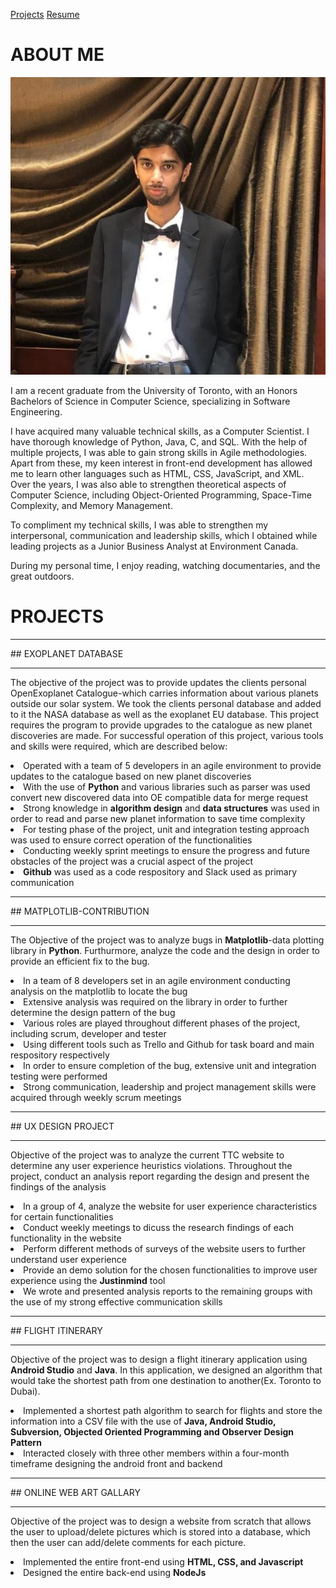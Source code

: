 <a href="../#projects">Projects</a> <a href="https://github.com/fawaz70/fawaz70.github.io/blob/gh-pages/Resume%20for%20Computer%20Science.pdf">Resume</a>
# ABOUT ME 

<img src="https://github.com/fawaz70/fawaz70.github.io/blob/gh-pages/fawaz1.jpg?raw=true">

I am a recent graduate from the University of Toronto, with an Honors Bachelors of Science in Computer Science, specializing in Software Engineering.

I have acquired many valuable technical skills, as a Computer Scientist. I have thorough knowledge of Python, Java, C, and SQL. With the help of multiple projects, I was able to gain strong skills in Agile methodologies. Apart from these, my keen interest in front-end development has allowed me to learn other languages such as HTML, CSS, JavaScript, and XML. Over the years, I was also able to strengthen theoretical aspects of Computer Science, including Object-Oriented Programming, Space-Time Complexity, and Memory Management.

To compliment my technical skills, I was able to strengthen my interpersonal, communication and leadership skills, which I obtained while leading projects as a Junior Business Analyst at Environment Canada.

During my personal time, I enjoy reading, watching documentaries, and the great outdoors. 

<div id="projects"> </div>

# PROJECTS

<hr color="white">
## EXOPLANET DATABASE
<hr color="white">

The objective of the project was to provide updates the clients personal OpenExoplanet Catalogue-which carries information about various planets outside our solar system. We took the clients personal database and added to it the NASA database as well as the exoplanet EU database. This project requires the program to provide upgrades to the catalogue as new planet discoveries are made. For successful operation of this project, various tools and skills were required, which are described below:
 
<li> Operated with a team of 5 developers in an agile environment to provide updates to the catalogue based on new planet discoveries </li>
<li> With the use of <b>Python</b> and various libraries such as parser was used convert new discovered data into OE compatible data for merge request </li>
<li> Strong knowledge in <b>algorithm design</b> and <b>data structures</b> was used in order to read and parse new planet information to save time complexity </li>
<li> For testing phase of the project, unit and integration testing approach was used to ensure correct operation of the functionalities </li>
<li> Conducting weekly sprint meetings to ensure the progress and future obstacles of the project was a crucial aspect of the project </li>
<li> <b>Github</b> was used as a code respository and Slack used as primary communication </li>

<hr color="white">
## MATPLOTLIB-CONTRIBUTION
<hr color="white">

The Objective of the project was to analyze bugs in <b>Matplotlib</b>-data plotting library in <b>Python</b>. Furthurmore, analyze the code and the design in order to provide an efficient fix to the bug.
 
<li> In a team of 8 developers set in an agile environment conducting analysis on the matplotlib to locate the bug </li>
<li> Extensive analysis was required on the library in order to further determine the design pattern of the bug </li>
<li> Various roles are played throughout different phases of the project, including scrum, developer and tester </li>
<li> Using different tools such as Trello and Github for task board and main respository respectively </li>
<li> In order to ensure completion of the bug, extensive unit and integration testing were performed </li>
<li> Strong communication, leadership and project management skills were acquired through weekly scrum meetings </li>

<hr color="white">
## UX DESIGN PROJECT
<hr color="white">

Objective of the project was to analyze the current TTC website to determine any user experience heuristics violations. Throughout the project, conduct an analysis report regarding the design and present the findings of the analysis
 
<li> In a group of 4, analyze the website for user experience characteristics for certain functionalities </li>
<li> Conduct weekly meetings to dicuss the research findings of each functionality in the website </li>
<li> Perform different methods of surveys of the website users to further understand user experience </li>
<li> Provide an demo solution for the chosen functionalities to improve user experience using the <b>Justinmind</b> tool </li>
<li> We wrote and presented analysis reports to the remaining groups with the use of my strong effective communication skills </li>

<hr color="white">
## FLIGHT ITINERARY
<hr color="white">

Objective of the project was to design a flight itinerary application using <b>Android Studio</b> and <b>Java</b>. In this application, we designed an algorithm that would take the shortest path from one destination to another(Ex. Toronto to Dubai).
 
<li> Implemented a shortest path algorithm to search for flights and store the information into a CSV file with the use of <b>Java, Android Studio, Subversion, Objected Oriented Programming and Observer Design Pattern</b> </li>
<li> Interacted closely with three other members within a four-month timeframe designing the android front and backend </li>

<hr color="white">
## ONLINE WEB ART GALLARY
<hr color="white">

Objective of the project was to design a website from scratch that allows the user to upload/delete pictures which is stored into a database, which then the user can add/delete comments for each picture. 
 
<li> Implemented the entire front-end using <b>HTML, CSS, and Javascript</b> </li>
<li> Designed the entire back-end using <b>NodeJs</b> </li>
